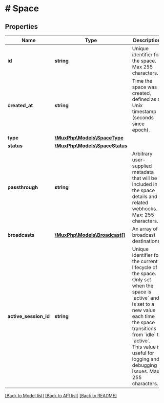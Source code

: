 # # Space

## Properties

Name | Type | Description | Notes
------------ | ------------- | ------------- | -------------
**id** | **string** | Unique identifier for the space. Max 255 characters. |
**created_at** | **string** | Time the space was created, defined as a Unix timestamp (seconds since epoch). |
**type** | [**\MuxPhp\Models\SpaceType**](SpaceType.md) |  |
**status** | [**\MuxPhp\Models\SpaceStatus**](SpaceStatus.md) |  |
**passthrough** | **string** | Arbitrary user-supplied metadata that will be included in the space details and related webhooks. Max: 255 characters. | [optional]
**broadcasts** | [**\MuxPhp\Models\Broadcast[]**](Broadcast.md) | An array of broadcast destinations. | [optional]
**active_session_id** | **string** | Unique identifier for the current lifecycle of the space. Only set when the space is &#x60;active&#x60; and is set to a new value each time the space transitions from &#x60;idle&#x60; to &#x60;active&#x60;. This value is useful for logging and debugging issues. Max 255 characters. | [optional]

[[Back to Model list]](../../README.md#models) [[Back to API list]](../../README.md#endpoints) [[Back to README]](../../README.md)

